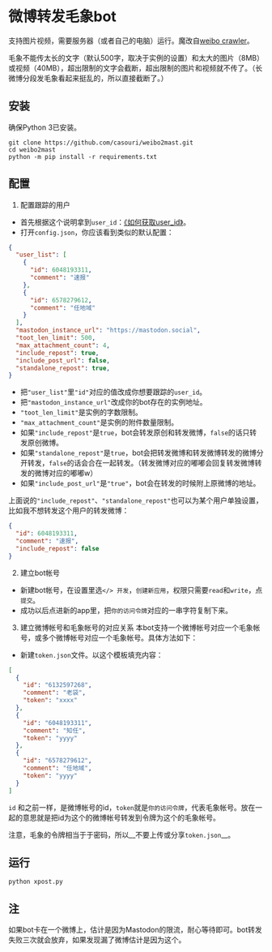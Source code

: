 # 微博转发毛象bot

支持图片视频，需要服务器（或者自己的电脑）运行。魔改自[weibo crawler](https://github.com/dataabc/weibo-crawler)。

毛象不能传太长的文字（默认500字，取决于实例的设置）和太大的图片（8MB）或视频（40MB），超出限制的文字会截断，超出限制的图片和视频就不传了。（长微博分段发毛象看起来挺乱的，所以直接截断了。）

## 安装

确保Python 3已安装。

```shell
git clone https://github.com/casouri/weibo2mast.git
cd weibo2mast
python -m pip install -r requirements.txt
```

## 配置

1. 配置跟踪的用户
- 首先根据这个说明拿到`user_id`：[《如何获取user_id》](https://github.com/dataabc/weibo-crawler#如何获取user_id)。
- 打开`config.json`，你应该看到类似的默认配置：
```json
{
  "user_list": [
    {
      "id": 6048193311,
      "comment": "速报"
    },
    {
      "id": 6578279612,
      "comment": "任地域"
    }
  ],
  "mastodon_instance_url": "https://mastodon.social",
  "toot_len_limit": 500,
  "max_attachment_count": 4,
  "include_repost": true,
  "include_post_url": false,
  "standalone_repost": true,
}
```
- 把`"user_list"`里`"id"`对应的值改成你想要跟踪的`user_id`。
- 把`"mastodon_instance_url"`改成你的bot存在的实例地址。
- `"toot_len_limit"`是实例的字数限制。
- `"max_attachment_count"`是实例的附件数量限制。
- 如果`"include_repost"`是`true`，bot会转发原创和转发微博，`false`的话只转发原创微博。
- 如果`"standalone_repost"`是`true`，bot会把转发微博和转发微博转发的微博分开转发，`false`的话会合在一起转发。（转发微博对应的嘟嘟会回复转发微博转发的微博对应的嘟嘟w）
- 如果`"include_post_url"`是`"true"`，bot会在转发的时候附上原微博的地址。

上面说的`"include_repost"`、`"standalone_repost"`也可以为某个用户单独设置，比如我不想转发这个用户的转发微博：

```json
{
  "id": 6048193311,
  "comment": "速报",
  "include_repost": false
}
```

2. 建立bot帐号
- 新建bot帐号，在设置里选`</> 开发`，`创建新应用`，权限只需要`read`和`write`，点`提交`。
- 成功以后点进新的app里，把`你的访问令牌`对应的一串字符复制下来。

3. 建立微博帐号和毛象帐号的对应关系
本bot支持一个微博帐号对应一个毛象帐号，或多个微博帐号对应一个毛象帐号。具体方法如下：
- 新建`token.json`文件。以这个模板填充内容：
```json
[
  {
    "id": "6132597268",
    "comment": "老袋",
    "token": "xxxx"
  },
  {
    "id": "6048193311",
    "comment": "知任",
    "token": "yyyy"
  },
  {
    "id": "6578279612",
    "comment": "任地域",
    "token": "yyyy"
  }
]
```

`id` 和之前一样，是微博帐号的id，`token`就是`你的访问令牌`，代表毛象帐号。放在一起的意思就是把id为这个的微博帐号转发到令牌为这个的毛象帐号。

注意，毛象的令牌相当于于密码，所以__不要上传或分享`token.json`__。

## 运行

```shell
python xpost.py
```

## 注

如果bot卡在一个微博上，估计是因为Mastodon的限流，耐心等待即可。bot转发失败三次就会放弃，如果发现漏了微博估计是因为这个。
